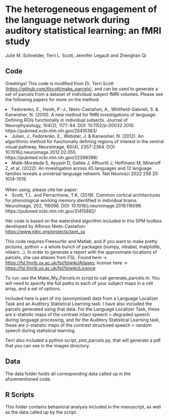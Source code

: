 # The heterogeneous engagement of the language network during auditory statistical learning: an fMRI study
Julie M. Schneider, Terri L. Scott, Jennifer Legault and Zhenghan Qi

## Code

Greetings! This code is modified from Dr. Terri Scott (https://github.com/tlscott/make_parcels), and can be used to generate a set of parcels from a dataset of individual subject fMRI volumes. Please see the following papers for more on the method:

<li>Fedorenko, E., Hsieh, P.-J., Nieto-Castañon, A., Whitfield-Gabrieli, S. & Kanwisher, N. (2010). A new method for fMRI investigations of language: Defining ROIs functionally in individual subjects. Journal of Neurophysiology, 104(2), 1177-94. DOI: 10.1152/jn.00032.2010.<br> https://pubmed.ncbi.nlm.nih.gov/20410363/</li> 
<li>Julian, J., Fedorenko, E., Webster, J. & Kanwisher, N. (2012). An algorithmic method for functionally defining regions of interest in the ventral visual pathway. Neuroimage, 60(4), 2357-2364. DOI: 10.1016/j.neuroimage.2012.02.055.<br> https://pubmed.ncbi.nlm.nih.gov/22398396/</li>
<li>Malik-Moraleda S, Ayyash D, Gallée J, Affourtit J, Hoffmann M, Mineroff Z, et al. (2022): An investigation across 45 languages and 12 language families reveals a universal language network. Nat Neurosci 2022 258 25: 1014–1019.</li> 
<br>
When using, please cite her paper: 
<li>Scott, T.L. and Perrachione, T.K. (2019). Common cortical architectures for phonological working memory identified in individual brains. NeuroImage, 202, 116096. DOI: 10.1016/j.neuroimage.2019.116096.<br> https://pubmed.ncbi.nlm.nih.gov/31415882/</li>

Her code is based on the watershed algorithm included in this SPM toolbox developed by Alfonso Nieto-Castañon: https://www.nitrc.org/projects/spm_ss


This code requires Freesurfer and Matlab, and if you want to make pretty pictures, python + a whole bunch of packages (numpy, nibabel, matplotlib, nilearn...). In order to generate a report with the approximate locations of parcels, she use atlases from FSL. Found here -> https://fsl.fmrib.ox.ac.uk/fsl/fslwiki/Atlases; license here -> https://fsl.fmrib.ox.ac.uk/fsl/fslwiki/Licence


To run: use the Make_My_Parcels.m script to call generate_parcels.m. You will need to specify the full paths to each of your subject maps in a cell array, and a set of options.


Included here is part of my (anonymized) data from a Language Localizer Task and an Auditory Statistical Learning task. I have also included the parcels generated using that data. For the Language Localizer Task, these are z-statistic maps of the contrast intact speech > degraded speech during language processing, and for the Auditory Statistical Learning task, these are z-statistic maps of the contrast structured speech > random speech during statistical learning.


Terri also included a python script, plot_parcels.py, that will generate a pdf that you can see in the images directory.

## Data

The data folder holds all corresponding data called up in the aforementioned code. 

## R Scripts

This folder contains behavioral analysis included in the manuscript, as well as the data called up by the script. 
